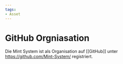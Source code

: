 ```yaml
---
tags:
- Asset
---
```


# GitHub Orgniasation

Die Mint System ist als Organisation auf [[GitHub]] unter <https://github.com/Mint-System/> registriert.
